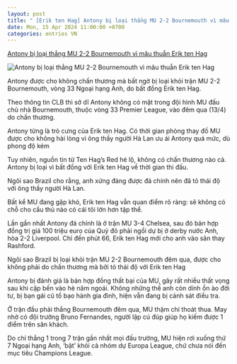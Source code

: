 ```yaml
---
layout: post
title: " [Erik ten Hag] Antony bị loại thẳng MU 2-2 Bournemouth vì mâu thuẫn Erik ten Hag"
date: Mon, 15 Apr 2024 11:00:00 +0700
categories: entries VN
---
```

[Antony bị loại thẳng MU 2-2 Bournemouth vì mâu thuẫn Erik ten Hag](https://vietnamnet.vn/antony-bi-loai-thang-mu-2-2-bournemouth-vi-mau-thuan-erik-ten-hag-2270393.html)

![Antony bị loại thẳng MU 2-2 Bournemouth vì mâu thuẫn Erik ten Hag](https://static-images.vnncdn.net/files/publish/2024/4/14/antony-bi-loai-thang-mu-2-2-bournemouth-vi-mau-thuan-erik-ten-636.jpg)

Antony được cho không chấn thương mà bất ngờ bị loại khỏi trận MU 2-2 Bournemouth, vòng 33 Ngoại hạng Anh, do bất đồng Erik ten Hag.

Theo thông tin CLB thì sở dĩ Antony không có mặt trong đội hình MU đấu chủ nhà Bournemouth, thuộc vòng 33 Premier League, vào đêm qua (13/4) do chấn thương.

Antony từng là trò cưng của Erik ten Hag. Có thời gian phòng thay đồ MU được cho không hài lòng vì ông thầy người Hà Lan ưu ái Antony quá mức, dù phong độ kém

Tuy nhiên, nguồn tin từ Ten Hag’s Red hé lộ, không có chấn thương nào cả. Antony bị loại vì bất đồng với Erik ten Hag về thời gian thi đấu.

Ngôi sao Brazil cho rằng, anh xứng đáng được đá chính nên đã tỏ thái độ với ông thầy người Hà Lan.

Bất kể MU đang gặp khó, Erik ten Hag vẫn quan điểm rõ ràng: sẽ không có chỗ cho cầu thủ nào có cái tôi lớn hơn tập thể.

Lần gần nhất Antony đá chính là ở trận MU 3-4 Chelsea, sau đó bản hợp đồng trị giá 100 triệu euro của Quỷ đỏ phải ngồi dự bị ở derby nước Anh, hòa 2-2 Liverpool. Chỉ đến phút 66, Erik ten Hag mới cho anh vào sân thay Rashford.

Ngôi sao Brazil bị loại khỏi trận MU 2-2 Bournemouth đêm qua, được cho không phải do chấn thương mà bởi tỏ thái độ với Erik ten Hag

Antony bị đánh giá là bản hợp đồng thất bại của MU, gây rất nhiều thất vọng sau khi cập bến vào hè năm ngoái. Không những thế anh còn dính ồn ào đời tư, bị bạn gái cũ tố bạo hành gia đình, hiện vẫn đang bị cảnh sát điều tra.

Ở trận đấu phải thắng Bournemouth đêm qua, MU thậm chí thoát thua. May nhờ có đội trưởng Bruno Fernandes, người lập cú đúp giúp họ kiếm được 1 điểm trên sân khách.

Do chỉ thắng 1 trong 7 trận gần nhất mọi đấu trường, MU hiện rơi xuống thứ 7 Ngoại hạng Anh, ‘bật’ khỏi cả nhóm dự Europa League, chứ chưa nói đến mục tiêu Champions League.

